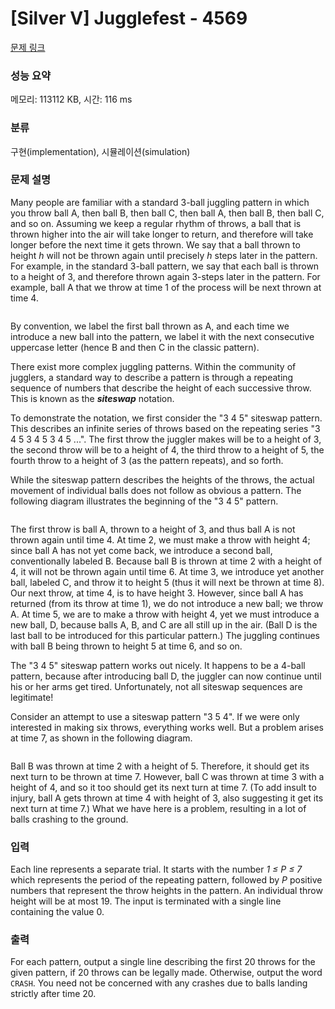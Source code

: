 # [Silver V] Jugglefest - 4569 

[문제 링크](https://www.acmicpc.net/problem/4569) 

### 성능 요약

메모리: 113112 KB, 시간: 116 ms

### 분류

구현(implementation), 시뮬레이션(simulation)

### 문제 설명

<p>Many people are familiar with a standard 3-ball juggling pattern in which you throw ball A, then ball B, then ball C, then ball A, then ball B, then ball C, and so on. Assuming we keep a regular rhythm of throws, a ball that is thrown higher into the air will take longer to return, and therefore will take longer before the next time it gets thrown. We say that a ball thrown to height <em>h</em> will not be thrown again until precisely <em>h</em> steps later in the pattern. For example, in the standard 3-ball pattern, we say that each ball is thrown to a height of 3, and therefore thrown again 3-steps later in the pattern. For example, ball A that we throw at time 1 of the process will be next thrown at time 4.</p>

<p><img src=""></p>

<p>By convention, we label the first ball thrown as A, and each time we introduce a new ball into the pattern, we label it with the next consecutive uppercase letter (hence B and then C in the classic pattern).</p>

<p>There exist more complex juggling patterns. Within the community of jugglers, a standard way to describe a pattern is through a repeating sequence of numbers that describe the height of each successive throw. This is known as the <strong><em>siteswap</em></strong> notation.</p>

<p>To demonstrate the notation, we first consider the "3 4 5" siteswap pattern. This describes an infinite series of throws based on the repeating series "3 4 5 3 4 5 3 4 5 ...". The first throw the juggler makes will be to a height of 3, the second throw will be to a height of 4, the third throw to a height of 5, the fourth throw to a height of 3 (as the pattern repeats), and so forth.</p>

<p>While the siteswap pattern describes the heights of the throws, the actual movement of individual balls does not follow as obvious a pattern. The following diagram illustrates the beginning of the "3 4 5" pattern.</p>

<p><img src=""></p>

<p>The first throw is ball A, thrown to a height of 3, and thus ball A is not thrown again until time 4. At time 2, we must make a throw with height 4; since ball A has not yet come back, we introduce a second ball, conventionally labeled B. Because ball B is thrown at time 2 with a height of 4, it will not be thrown again until time 6. At time 3, we introduce yet another ball, labeled C, and throw it to height 5 (thus it will next be thrown at time 8). Our next throw, at time 4, is to have height 3. However, since ball A has returned (from its throw at time 1), we do not introduce a new ball; we throw A. At time 5, we are to make a throw with height 4, yet we must introduce a new ball, D, because balls A, B, and C are all still up in the air. (Ball D is the last ball to be introduced for this particular pattern.) The juggling continues with ball B being thrown to height 5 at time 6, and so on.</p>

<p>The "3 4 5" siteswap pattern works out nicely. It happens to be a 4-ball pattern, because after introducing ball D, the juggler can now continue until his or her arms get tired. Unfortunately, not all siteswap sequences are legitimate!</p>

<p>Consider an attempt to use a siteswap pattern "3 5 4". If we were only interested in making six throws, everything works well. But a problem arises at time 7, as shown in the following diagram.</p>

<p><img src=""></p>

<p>Ball B was thrown at time 2 with a height of 5. Therefore, it should get its next turn to be thrown at time 7. However, ball C was thrown at time 3 with a height of 4, and so it too should get its next turn at time 7. (To add insult to injury, ball A gets thrown at time 4 with height of 3, also suggesting it get its next turn at time 7.) What we have here is a problem, resulting in a lot of balls crashing to the ground.</p>

### 입력 

 <p>Each line represents a separate trial. It starts with the number <em>1 ≤ P ≤ 7</em> which represents the period of the repeating pattern, followed by <em>P</em> positive numbers that represent the throw heights in the pattern. An individual throw height will be at most 19. The input is terminated with a single line containing the value 0.</p>

### 출력 

 <p>For each pattern, output a single line describing the first 20 throws for the given pattern, if 20 throws can be legally made. Otherwise, output the word <code>CRASH</code>. You need not be concerned with any crashes due to balls landing strictly after time 20.</p>

